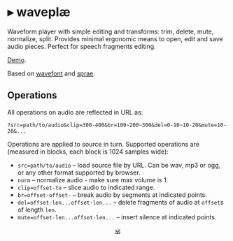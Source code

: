 # ▸ waveplæ

Waveform player with simple editing and transforms: trim, delete, mute, normalize, split.
Provides minimal ergonomic means to open, edit and save audio pieces.
Perfect for speech fragments editing.

[Demo](https://dy.github.io/waev).

Based on [wavefont](https://github.com/dy/wavefont) and [sprae](https://github.com/dy/sprae).

## Operations

All operations on audio are reflected in URL as:

```
?src=path/to/audio&clip=300-400&br=100~200~300&del=0-10~10-20&mute=10-20&...
```

Operations are applied to source in turn.
Supported operations are (measured in blocks, each block is 1024 samples wide):

* `src=path/to/audio` – load source file by URL. Can be wav, mp3 or ogg, or any other format supported by browser.
* `norm` – normalize audio - make sure max volume is 1. <!-- TODO: normalize to indicated db value -->
* `clip=offset-to` – slice audio to indicated range.
* `br=offset-offset-` – break audio by segments at indicated points.
* `del=offset-len...offset-len...` – delete fragments of audio at `offset`s of length `len`.
* `mute=offset-len...offset-len...` – insert silence at indicated points.
<!-- * `fadein=start:duration`, `fadeout=start:duration` -->


<p align=center><a href="https://github.com/krishnized/license/">🕉</a></p>
